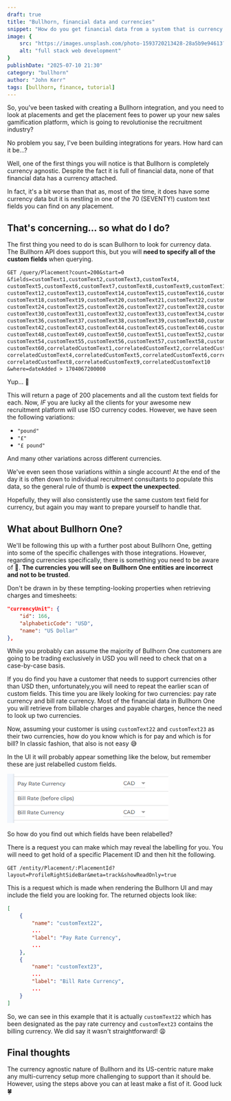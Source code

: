 ```yaml
---
draft: true
title: "Bullhorn, financial data and currencies"
snippet: "How do you get financial data from a system that is currency agnostic?"
image: {
    src: "https://images.unsplash.com/photo-1593720213428-28a5b9e94613?&fit=crop&w=430&h=240",
    alt: "full stack web development"
}
publishDate: "2025-07-10 21:30"
category: "bullhorn"
author: "John Kerr"
tags: [bullhorn, finance, tutorial]
---
```


So, you've been tasked with creating a Bullhorn integration, and you need
to look at placements and get the placement fees to power up your new sales 
gamification platform, which is going to revolutionise the recruitment industry? 

No problem you say, I've been building integrations for years. How hard 
can it be...?

Well, one of the first things you will notice is that Bullhorn is 
completely currency agnostic. Despite the fact it is full of 
financial data, none of that financial data has a currency attached. 

In fact, it's a bit worse than that as, most of the time, it does have some 
currency data but it is nestling in one of the 70 (SEVENTY!) custom text 
fields you can find on any placement.

## That's concerning... so what do I do?

The first thing you need to do is scan Bullhorn to look for currency data. 
The Bullhorn API does support this, but you will **need to specify 
all of the custom fields** when querying.

```
GET /query/Placement?count=200&start=0
&fields=customText1,customText2,customText3,customText4,
customText5,customText6,customText7,customText8,customText9,customText10,customText11,
customText12,customText13,customText14,customText15,customText16,customText17,
customText18,customText19,customText20,customText21,customText22,customText23,
customText24,customText25,customText26,customText27,customText28,customText29,
customText30,customText31,customText32,customText33,customText34,customText35,
customText36,customText37,customText38,customText39,customText40,customText41,
customText42,customText43,customText44,customText45,customText46,customText47,
customText48,customText49,customText50,customText51,customText52,customText53,
customText54,customText55,customText56,customText57,customText58,customText59,
customText60,correlatedCustomText1,correlatedCustomText2,correlatedCustomText3,
correlatedCustomText4,correlatedCustomText5,correlatedCustomText6,correlatedCustomText7,
correlatedCustomText8,correlatedCustomText9,correlatedCustomText10
&where=dateAdded > 1704067200000
```

Yup... 😬

This will return a page of 200 placements and all the custom text fields for each.
Now, _IF_ you are lucky all the clients for your awesome new recruitment platform 
will use ISO currency codes. However, we have seen the following variations:

- `"pound"`
- `"£"`
- `"£ pound"`

And many other variations across different currencies.

We've even seen those variations within a single account! At the end of the 
day it is often down to individual recruitment consultants to populate this 
data, so the general rule of thumb is **expect the unexpected**.

Hopefully, they will also consistently use the same custom text field for currency, but 
again you may want to prepare yourself to handle that.

## What about Bullhorn One?

We'll be following this up with a further post about Bullhorn One, getting into some 
of the specific challenges with those integrations. However, regarding currencies 
specifically, there is something you need to be aware of 🚩. **The currencies you 
will see on Bullhorn One entities are incorrect and not to be trusted**.

Don't be drawn in by these tempting-looking properties when retrieving charges and 
timesheets:

```json
"currencyUnit": {
    "id": 166,
    "alphabeticCode": "USD",
    "name": "US Dollar"
},
```

While you probably can assume the majority of Bullhorn One customers are going to be 
trading exclusively in USD you will need to check that on a case-by-case basis.

If you do find you have a customer that needs to support currencies other than USD 
then, unfortunately,you will need to repeat the earlier scan of custom fields. 
This time you are likely looking for two currencies: pay rate currency and 
bill rate currency. Most of the financial data in Bullhorn One you will retrieve 
from billable charges and payable charges, hence the need to look up two currencies.

Now, assuming your customer is using `customText22` and `customText23` as their two 
currencies, how do you know which is for pay and which is for bill? In classic fashion, 
that also is not easy 😅

In the UI it will probably appear something like the below, but remember these are 
just relabelled custom fields.

![Bullhorn One Rates](bullhorn-one-rates.png)

So how do you find out which fields have been relabelled?

There is a request you can make which may reveal the labelling for you. You will need 
to get hold of a specific Placement ID and then hit the following.

```
GET /entity/Placement/:PlacementId?layout=ProfileRightSideBar&meta=track&showReadOnly=true
```

This is a request which is made when rendering the Bullhorn UI and may include the 
field you are looking for. The returned objects look like:

```json
[
    {
        "name": "customText22",
        ...
        "label": "Pay Rate Currency",
        ...
    },
    {
        "name": "customText23",
        ...  
        "label": "Bill Rate Currency",
        ...
    }
]
```

So, we can see in this example that it is actually `customText22` which has been 
designated as the pay rate currency and `customText23` contains the billing currency. 
We did say it wasn't straightforward! 😩

## Final thoughts

The currency agnostic nature of Bullhorn and its US-centric nature make any 
multi-currency setup more challenging to support than it should be. However, using 
the steps above you can at least make a fist of it. Good luck 🍀